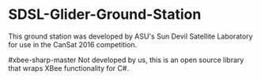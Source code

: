 # SDSL-Glider-Ground-Station
This ground station was developed by ASU's Sun Devil Satellite Laboratory for use in the CanSat 2016 competition.

#xbee-sharp-master
Not developed by us, this is an open source library that wraps XBee functionality for C#.
